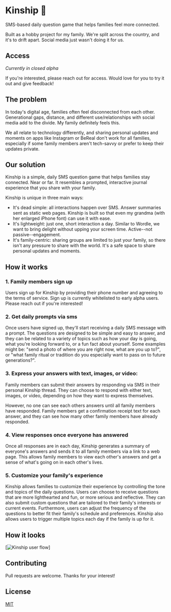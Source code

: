 # Kinship 🌱

SMS-based daily question game that helps families feel more connected.

Built as a hobby project for my family. We're split across the country, and it's to drift apart. Social media just wasn't doing it for us.

## Access

_Currently in closed alpha_

If you're interested, please reach out for access. Would love for you to try it out and give feedback!

## The problem

In today's digital age, families often feel disconnected from each other. Generational gaps, distance, and different use/relationships with social media add to the divide. My family definitely feels this.

We all relate to technology differently, and sharing personal updates and moments on apps like Instagram or BeReal don't work for all families, especially if some family members aren't tech-savvy or prefer to keep their updates private.

## Our solution

Kinship is a simple, daily SMS question game that helps families stay connected. Near or far. It resembles a prompted, interactive journal experience that you share with your family.

Kinship is unique in three main ways:

-   It's dead simple: all interactions happen over SMS. Answer summaries sent as static web pages. Kinship is built so that even my grandma (with her enlarged iPhone font) can use it with ease.
-   It's lightweight: just one, short interaction a day. Similar to Wordle, we want to bring delight without upping your screen time. Active--not passive--engagement.
-   It's family-centric: sharing groups are limited to just your family, so there isn't any pressure to share with the world. It's a safe space to share personal updates and moments.

## How it works

### 1. **Family members sign up**

Users sign up for Kinship by providing their phone number and agreeing to the terms of service. Sign up is currently whitelisted to early alpha users. Please reach out if you're interested!

### 2. **Get daily prompts via sms**

Once users have signed up, they'll start receiving a daily SMS message with a prompt. The questions are designed to be simple and easy to answer, and they can be related to a variety of topics such as how your day is going, what you're looking forward to, or a fun fact about yourself. Some examples might be: "send a photo of where you are right now, what are you up to?", or "what family ritual or tradition do you especially want to pass on to future generations?".

### 3. **Express your answers with text, images, or video:**

Family members can submit their answers by responding via SMS in their personal Kinship thread. They can choose to respond with either text, images, or video, depending on how they want to express themselves.

However, no one can see each others answers until all family members have responded. Family members get a confirmation receipt text for each answer, and they can see how many other family members have already responded.

### 4. **View responses once everyone has answered**

Once all responses are in each day, Kinship generates a summary of everyone's answers and sends it to all family members via a link to a web page. This allows family members to view each other's answers and get a sense of what's going on in each other's lives.

### 5. **Customize your family's experience**

Kinship allows families to customize their experience by controlling the tone and topics of the daily questions. Users can choose to receive questions that are more lighthearted and fun, or more serious and reflective. They can also submit custom questions that are tailored to their family's interests or current events. Furthermore, users can adjust the frequency of the questions to better fit their family's schedule and preferences. Kinship also allows users to trigger multiple topics each day if the family is up for it.

## How it looks

[![Kinship user flow](https://res.cloudinary.com/dfuyisjqi/image/upload/v1683811744/kinship/flowdemo_afkdrz.png)]

## Contributing

Pull requests are welcome. Thanks for your interest!

## License

[MIT](https://choosealicense.com/licenses/mit/)
